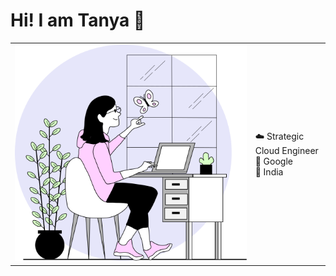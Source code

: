 # Hi! I am Tanya 👋

<!--
**tanyarw/tanyarw** is a ✨ _special_ ✨ repository because its `README.md` (this file) appears on your GitHub profile.

Here are some ideas to get you started:
-->
<table>
  <tr>
    <td><img src="./about.svg"></td>
    <td>
  ☁️ Strategic Cloud Engineer<br>
  🏢 Google<br>
 📍 India<br>
    </td>
  </tr>
</table>


